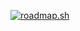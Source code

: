 [![roadmap.sh](https://api.roadmap.sh/v1-badge/wide/64c004856a432391b95a821a?variant=dark)](https://roadmap.sh)
